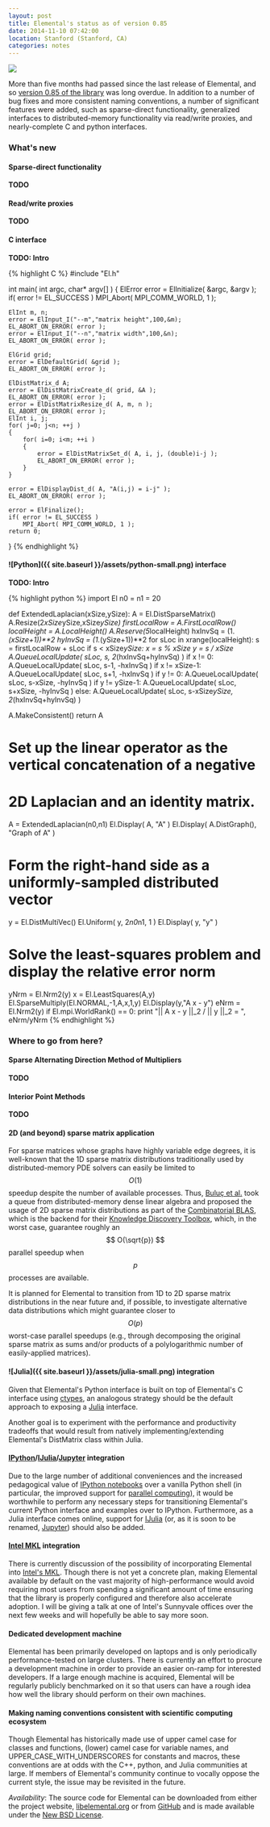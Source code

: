```yaml
---
layout: post
title: Elemental's status as of version 0.85
date: 2014-11-10 07:42:00
location: Stanford (Stanford, CA)
categories: notes
---
```


<img src="{{ site.baseurl }}/assets/elemental.png">

More than five months had passed since the last release of Elemental, and so 
[version 0.85 of the library](http://libelemental.org/releases/0.85/) was long 
overdue. In addition to a number of bug fixes and more consistent naming 
conventions, a number of significant features were added, such as sparse-direct 
functionality, generalized interfaces to distributed-memory functionality via 
read/write proxies, and nearly-complete C and python interfaces.

### What\'s new

#### Sparse-direct functionality
**TODO**

#### Read/write proxies
**TODO**

#### C interface
**TODO: Intro**

{% highlight C %}
#include "El.h"

int main( int argc, char* argv[] )
{
    ElError error = ElInitialize( &argc, &argv );
    if( error != EL_SUCCESS )
        MPI_Abort( MPI_COMM_WORLD, 1 );

    ElInt m, n;
    error = ElInput_I("--m","matrix height",100,&m);
    EL_ABORT_ON_ERROR( error );
    error = ElInput_I("--n","matrix width",100,&n);
    EL_ABORT_ON_ERROR( error );

    ElGrid grid;
    error = ElDefaultGrid( &grid );
    EL_ABORT_ON_ERROR( error );

    ElDistMatrix_d A;
    error = ElDistMatrixCreate_d( grid, &A );
    EL_ABORT_ON_ERROR( error );
    error = ElDistMatrixResize_d( A, m, n );
    EL_ABORT_ON_ERROR( error );
    ElInt i, j;
    for( j=0; j<n; ++j )
    {
        for( i=0; i<m; ++i )
        {
            error = ElDistMatrixSet_d( A, i, j, (double)i-j );
            EL_ABORT_ON_ERROR( error );
        }
    }
    
    error = ElDisplayDist_d( A, "A(i,j) = i-j" );
    EL_ABORT_ON_ERROR( error );

    error = ElFinalize();
    if( error != EL_SUCCESS )
        MPI_Abort( MPI_COMM_WORLD, 1 );
    return 0;
}
{% endhighlight %}

#### ![Python]({{ site.baseurl }}/assets/python-small.png) interface
**TODO: Intro**

{% highlight python %}
import El
n0 = n1 = 20

def ExtendedLaplacian(xSize,ySize):
  A = El.DistSparseMatrix()
  A.Resize(2*xSize*ySize,xSize*ySize)
  firstLocalRow = A.FirstLocalRow()
  localHeight = A.LocalHeight()
  A.Reserve(5*localHeight)
  hxInvSq = (1.*(xSize+1))**2
  hyInvSq = (1.*(ySize+1))**2
  for sLoc in xrange(localHeight):
    s = firstLocalRow + sLoc
    if s < xSize*ySize:
      x = s % xSize
      y = s / xSize
      A.QueueLocalUpdate( sLoc, s, 2*(hxInvSq+hyInvSq) )
      if x != 0:       A.QueueLocalUpdate( sLoc, s-1,     -hxInvSq )
      if x != xSize-1: A.QueueLocalUpdate( sLoc, s+1,     -hxInvSq )
      if y != 0:       A.QueueLocalUpdate( sLoc, s-xSize, -hyInvSq )
      if y != ySize-1: A.QueueLocalUpdate( sLoc, s+xSize, -hyInvSq )
    else:
      A.QueueLocalUpdate( sLoc, s-xSize*ySize, 2*(hxInvSq+hyInvSq) )

  A.MakeConsistent()
  return A

# Set up the linear operator as the vertical concatenation of a negative
# 2D Laplacian and an identity matrix.
A = ExtendedLaplacian(n0,n1)
El.Display( A, "A" )
El.Display( A.DistGraph(), "Graph of A" )

# Form the right-hand side as a uniformly-sampled distributed vector
y = El.DistMultiVec()
El.Uniform( y, 2*n0*n1, 1 )
El.Display( y, "y" )

# Solve the least-squares problem and display the relative error norm
yNrm = El.Nrm2(y)
x = El.LeastSquares(A,y)
El.SparseMultiply(El.NORMAL,-1,A,x,1,y)
El.Display(y,"A x - y")
eNrm = El.Nrm2(y)
if El.mpi.WorldRank() == 0:
  print "|| A x - y ||_2 / || y ||_2 = ", eNrm/yNrm
{% endhighlight %}

### Where to go from here?

#### Sparse Alternating Direction Method of Multipliers
**TODO**

#### Interior Point Methods
**TODO**

#### 2D (and beyond) sparse matrix application

For sparse matrices whose graphs have highly variable edge degrees, it is 
well-known that the 1D sparse matrix distributions traditionally used by 
distributed-memory PDE solvers can easily be limited to $$ O(1) $$ speedup
despite the number of available processes. Thus, [Buluç et al.](http://hpc.sagepub.com/content/25/4/496.abstract) took a queue 
from distributed-memory dense linear algebra and proposed the usage of 
2D sparse matrix distributions as part of the [Combinatorial BLAS](http://gauss.cs.ucsb.edu/~aydin/CombBLAS/html/index.html), which is the backend for their 
[Knowledge Discovery Toolbox](http://kdt.sourceforge.net/wiki/index.php/Main_Page), which, in the worst case, guarantee roughly an $$ O(\sqrt{p}) $$ parallel
speedup when $$ p $$ processes are available.

It is planned for Elemental to transition from 1D to 2D sparse matrix 
distributions in the near future and, if possible, to investigate alternative
data distributions which might guarantee closer to $$ O(p) $$ worst-case
parallel speedups (e.g., through decomposing the original sparse matrix as 
sums and/or products of a polylogarithmic number of easily-applied matrices).

#### ![Julia]({{ site.baseurl }}/assets/julia-small.png) integration

Given that Elemental's Python interface is built on top of Elemental's C 
interface using [ctypes](https://docs.python.org/2/library/ctypes.html), an
analogous strategy should be the default approach to exposing a 
[Julia](http://julialang.org/) interface.

Another goal is to experiment with the performance and productivity tradeoffs 
that would result from natively implementing/extending Elemental's DistMatrix
class within Julia.

#### [IPython](http://ipython.org/)/[IJulia](https://github.com/JuliaLang/IJulia.jl)/[Jupyter](http://jupyter.org/) integration

Due to the large number of additional conveniences and the increased pedagogical
value of [IPython notebooks](http://ipython.org/) over a vanilla Python
shell (in particular, the improved support for 
[parallel computing](http://ipython.org/ipython-doc/stable/parallel/parallel_intro.html)), it would be worthwhile to perform any necessary steps for 
transitioning Elemental's current Python interface and examples over to 
IPython. Furthermore, as a Julia interface comes online, support for 
[IJulia](https://github.com/JuliaLang/IJulia.jl) (or, as it is soon to be 
renamed, [Jupyter](https://github.com/JuliaLang/IJulia.jl)) should also be 
added.

#### [Intel MKL](https://software.intel.com/en-us/intel-mkl) integration

There is currently discussion of the possibility of incorporating Elemental 
into [Intel's MKL](https://software.intel.com/en-us/intel-mkl). Though there is 
not yet a concrete plan, making Elemental 
available by default on the vast majority of high-performance would avoid
requiring most users from spending a significant amount of time ensuring that
the library is properly configured and therefore also accelerate adoption.
I will be giving a talk at one of Intel's Sunnyvale offices over the next few
weeks and will hopefully be able to say more soon.

#### Dedicated development machine

Elemental has been primarily developed on laptops and is only periodically 
performance-tested on large clusters. There is currently an effort to procure
a development machine in order to provide an easier on-ramp for interested
developers. If a large enough machine is acquired, Elemental will be regularly
publicly benchmarked on it so that users can have a rough idea how well the 
library should perform on their own machines.

#### Making naming conventions consistent with scientific computing ecosystem

Though Elemental has historically made use of upper camel case for classes and 
functions, (lower) camel case for variable names, and 
UPPER_CASE_WITH_UNDERSCORES for constants and macros, these conventions are at
odds with the C++, python, and Julia communities at large. If members of 
Elemental's community continue to vocally oppose the current style, the issue
may be revisited in the future.

*Availability*: The source code for Elemental can be downloaded from either
the project website, [libelemental.org](http://libelemental.org) or from
[GitHub](https://github.com/elemental/Elemental.git) and is made available
under the [New BSD License](http://opensource.org/licenses/BSD-2-Clause).
